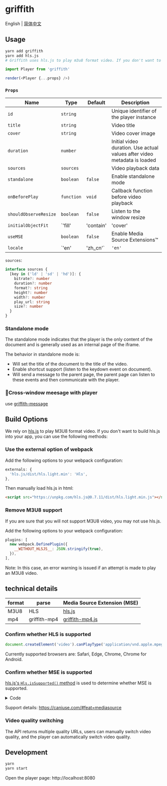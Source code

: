 # griffith

English | [简体中文](./README-zh_CN.md)

## Usage

```bash
yarn add griffith
yarn add hls.js
# Griffith uses hls.js to play m3u8 format video. If you don't want to install hls.js, please ref the build part.
```

```js
import Player from 'griffith'

render(<Player {...props} />)
```

### `Props`

| Name                  | Type                                                   | Default     | Description                                                              |
| --------------------- | ------------------------------------------------------ | ----------- | ------------------------------------------------------------------------ |
| `id`                  | `string`                                               |             | Unique identifier of the player instance                                 |
| `title`               | `string`                                               |             | Video title                                                              |
| `cover`               | `string`                                               |             | Video cover image                                                        |
| `duration`            | `number`                                               |             | Initial video duration. Use actual values after video metadata is loaded |
| `sources`             | `sources`                                              |             | Video playback data                                                      |
| `standalone`          | `boolean`                                              | `false`     | Enable standalone mode                                                   |
| `onBeforePlay`        | `function`                                             | `void`      | Callback function before video playback                                  |
| `shouldObserveResize` | `boolean`                                              | `false`     | Listen to the window resize                                              |
| `initialObjectFit`    | `'fill' | 'contain' | 'cover' | 'none' | 'scale-down'` | `'contain'` | object-fit                                                               |
| `useMSE`              | `boolean`                                              | `false`     | Enable Media Source Extensions™                                          |
| `locale`              | `'en'|'zh_cn'`                                         | `'en'`      | UI Locale                                                                |

`sources`:

```ts
interface sources {
  [key in ('ld' | 'sd' | 'hd')]: {
    bitrate?: number
    duration?: number
    format?: string
    height?: number
    width?: number
    play_url: string
    size?: number
  }
}
```

### Standalone mode

The standalone mode indicates that the player is the only content of the document and is generally used as an internal page of the iframe.

The behavior in standalone mode is:

- Will set the title of the document to the title of the video.
- Enable shortcut support (listen to the keydown event on document).
- Will send a message to the parent page, the parent page can listen to these events and then communicate with the player.

### Cross-window meesage with player

use [griffith-message](../packages/griffith-message#README)

## Build Options

We rely on [hls.js](https://github.com/video-dev/hls.js/) to play M3U8 format video. If you don't want to build hls.js into your app, you can use the following methods:

### Use the external option of webpack

Add the following options to your webpack configuration:

```js
externals: {
  'hls.js/dist/hls.light.min': 'Hls',
},
```

Then manually load hls.js in html:

```html
<script src="https://unpkg.com/hls.js@0.7.11/dist/hls.light.min.js"></script>
```

### Remove M3U8 support

If you are sure that you will not support M3U8 video, you may not use hls.js.

Add the following options to your webpack configuration:

```js
plugins: [
  new webpack.DefinePlugin({
    __WITHOUT_HLSJS__: JSON.stringify(true),
  }),
],
```

Note: In this case, an error warning is issued if an attempt is made to play an M3U8 video.

## technical details

| format | parse        | Media Source Extension (MSE)                         |
| ------ | ------------ | ---------------------------------------------------- |
| M3U8   | HLS          | [hls.js](https://github.com/video-dev/hls.js/)       |
| mp4    | griffith-mp4 | [griffith-mp4.js](https://github.com/zhihu/griffith) |

### Confirm whether HLS is supported

```js
document.createElement('video').canPlayType('application/vnd.apple.mpegURL')
```

Currently supported browsers are: Safari, Edge, Chrome, Chrome for Android.

### Confirm whether MSE is supported

[hls.js's `Hls.isSupported()` method](https://github.com/video-dev/hls.js/blob/master/src/is-supported.js) is used to determine whether MSE is supported.

<details>

<summary>Code</summary>

<p>

```js
function getMediaSource() {
  if (typeof window !== 'undefined') {
    return window.MediaSource || window.WebKitMediaSource
  }
}

function isSupported() {
  const mediaSource = getMediaSource()
  const sourceBuffer = window.SourceBuffer || window.WebKitSourceBuffer
  const isTypeSupported =
    mediaSource &&
    typeof mediaSource.isTypeSupported === 'function' &&
    mediaSource.isTypeSupported('video/mp4; codecs="avc1.42E01E,mp4a.40.2"')

  // if SourceBuffer is exposed ensure its API is valid
  // safari and old version of Chrome doe not expose SourceBuffer globally so checking SourceBuffer.prototype is impossible
  const sourceBufferValidAPI =
    !sourceBuffer ||
    (sourceBuffer.prototype &&
      typeof sourceBuffer.prototype.appendBuffer === 'function' &&
      typeof sourceBuffer.prototype.remove === 'function')
  return !!isTypeSupported && !!sourceBufferValidAPI
}
```

</p>

</details>

Support details: https://caniuse.com/#feat=mediasource

### Video quality switching

The API returns multiple quality URLs, users can manually switch video quality, and the player can automatically switch video quality.

## Development

```bash
yarn
yarn start
```

Open the player page: http://localhost:8080
